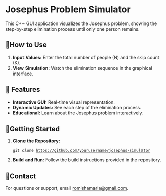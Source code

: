 <!DOCTYPE html>
<html lang="en">
<head>
    <meta charset="UTF-8">
    <meta name="viewport" content="width=device-width, initial-scale=1.0">
</head>
<body>
    <h1>Josephus Problem Simulator</h1>
    <p>This C++ GUI application visualizes the Josephus problem, showing the step-by-step elimination process until only one person remains.</p>
<h2>📜How to Use</h2>
    <ol>
        <li><strong>Input Values:</strong> Enter the total number of people (N) and the skip count (K).</li>
        <li><strong>View Simulation:</strong> Watch the elimination sequence in the graphical interface.</li>
    </ol>
 <h2>🚀 Features</h2>
    <ul>
        <li><strong>Interactive GUI:</strong> Real-time visual representation.</li>
        <li><strong>Dynamic Updates:</strong> See each step of the elimination process.</li>
        <li><strong>Educational:</strong> Learn about the Josephus problem interactively.</li>
    </ul>
  <h2>📂Getting Started</h2>
    <ol>
        <li><strong>Clone the Repository:</strong> 
            <pre><code>git clone <a href="https://github.com/yourusername/josephus-simulator" target="_blank">https://github.com/yourusername/josephus-simulator</a></code></pre>
        </li>
        <li><strong>Build and Run:</strong> Follow the build instructions provided in the repository.</li>
    </ol>

  <h2>📧Contact</h2>
    <p>For questions or support, email <a href="mailto:romishamaria@gmail.com">romishamaria@gmail.com</a>.</p>
</body>
</html>
